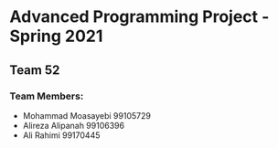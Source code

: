 # Advanced Programming Project - Spring 2021
## Team 52

### Team Members:
- Mohammad Moasayebi 99105729
- Alireza Alipanah 99106396
- Ali Rahimi 99170445 
